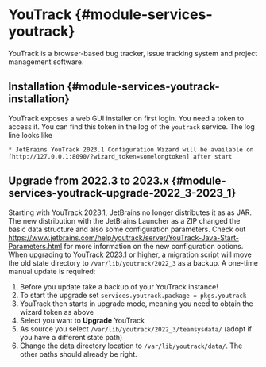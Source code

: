 # YouTrack {#module-services-youtrack}

YouTrack is a browser-based bug tracker, issue tracking system and project management software.

## Installation {#module-services-youtrack-installation}

YouTrack exposes a web GUI installer on first login.
You need a token to access it.
You can find this token in the log of the `youtrack` service. The log line looks like
```
* JetBrains YouTrack 2023.1 Configuration Wizard will be available on [http://127.0.0.1:8090/?wizard_token=somelongtoken] after start
```

## Upgrade from 2022.3 to 2023.x {#module-services-youtrack-upgrade-2022_3-2023_1}

Starting with YouTrack 2023.1, JetBrains no longer distributes it as as JAR.
The new distribution with the JetBrains Launcher as a ZIP changed the basic data structure and also some configuration parameters.
Check out https://www.jetbrains.com/help/youtrack/server/YouTrack-Java-Start-Parameters.html for more information on the new configuration options.
When upgrading to YouTrack 2023.1 or higher, a migration script will move the old state directory to `/var/lib/youtrack/2022_3` as a backup.
A one-time manual update is required:

1. Before you update take a backup of your YouTrack instance!
2. To start the upgrade set `services.youtrack.package = pkgs.youtrack`
3. YouTrack then starts in upgrade mode, meaning you need to obtain the wizard token as above
4. Select you want to **Upgrade** YouTrack
5. As source you select `/var/lib/youtrack/2022_3/teamsysdata/` (adopt if you have a different state path)
6. Change the data directory location to `/var/lib/youtrack/data/`. The other paths should already be right.
